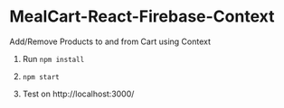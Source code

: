 # MealCart-React-Firebase-Context

Add/Remove Products to and from Cart using Context

1. Run ```npm install```

2.  ```npm start```

3. Test on http://localhost:3000/
